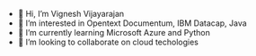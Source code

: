 
- 👋 Hi, I’m Vignesh Vijayarajan
- 👀 I’m interested in Opentext Documentum, IBM Datacap, Java
- 🌱 I’m currently learning Microsoft Azure and Python
- 💞️ I’m looking to collaborate on cloud techologies

<!---
vignesh257git/vignesh257git is a ✨ special ✨ repository because its `README.md` (this file) appears on your GitHub profile.
You can click the Preview link to take a look at your changes.
--->
